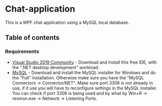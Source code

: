# Chat-application
This is a WPF chat application using a MySQL local database.

## Table of contents

### Requirements
- [Visual Studio 2019 Community](https://visualstudio.microsoft.com/downloads/) - Download and install this free IDE, with the ".NET desktop development" workload. 
- [MySQL](https://dev.mysql.com/downloads/) - Download and install the MySQL installer for Windows and do the "Full" installation. Otherwise make sure you have the "MySQL Connectors -> Connector/NET". Make sure port 3306 is not already in use, if it use you will have to reconfigure settings in the MySQL Installer. You can check if port 3306 is being used and by what by Win+R -> resmon.exe -> Network -> Listening Ports.

